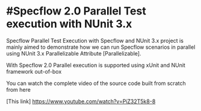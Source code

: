 #Specflow 2.0 Parallel Test execution with NUnit 3.x
=====================================================
Specflow Parallel Test Execution with Specflow and NUnit 3.x project is mainly aimed to demonstrate how we can run 
Specflow scenarios in parallel using NUnit 3.x Parallelizable Attribute [Parallelizable].

With Specflow 2.0 Parallel execution is supported using xUnit and NUnit framework out-of-box

You can watch the complete video of the source code built from scratch from here

[This link] https://www.youtube.com/watch?v=PiZ32T5k8-8
